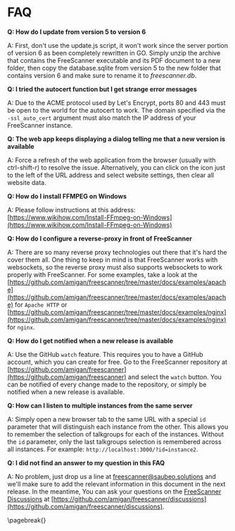 # FAQ

**Q: How do I update from version 5 to version 6**

A: First, don't use the update.js script, it won't work since the server portion of version 6 as been completely rewritten in GO. Simply unzip the archive that contains the FreeScanner executable and its PDF document to a new folder, then copy the database.sqlite from version 5 to the new folder that contains version 6 and make sure to rename it to _freescanner.db_.

**Q: I tried the autocert function but I get strange error messages**

A: Due to the ACME protocol used by Let's Encrypt, ports 80 and 443 must be open to the world for the autocert to work. The domain specified via the `-ssl_auto_cert` argument must also match the IP address of your FreeScanner instance.

**Q: The web app keeps displaying a dialog telling me that a new version is available**

A: Force a refresh of the web application from the browser (usually with ctrl-shift-r) to resolve the issue. Alternatively, you can click on the icon just to the left of the URL address and select website settings, then clear all website data.

**Q: How do I install FFMPEG on Windows**

A: Please follow instructions at this address: [https://www.wikihow.com/Install-FFmpeg-on-Windows](https://www.wikihow.com/Install-FFmpeg-on-Windows)

**Q: How do I configure a reverse-proxy in front of FreeScanner**

A: There are so many reverse proxy technologies out there that it's hard the cover them all. One thing to keep in mind is that FreeScanner works with websockets, so the reverse proxy must also supports websockets to work properly with FreeScanner. For some examples, take a look at the [https://github.com/amigan/freescanner/tree/master/docs/examples/apache](https://github.com/amigan/freescanner/tree/master/docs/examples/apache) for `Apache HTTP` or [https://github.com/amigan/freescanner/tree/master/docs/examples/nginx](https://github.com/amigan/freescanner/tree/master/docs/examples/nginx) for `nginx`.

**Q: How do I get notified when a new release is available**

A: Use the GitHub `watch` feature. This requires you to have a GitHub account, which you can create for free. Go to the FreeScanner repository at [https://github.com/amigan/freescanner](https://github.com/amigan/freescanner) and select the `watch` button. You can be notified of every change made to the repository, or simply be notified when a new release is available.

**Q: How can I listen to multiple instances from the same server**

A: Simply open a new browser tab to the same URL with a special `id` parameter that will distinguish each instance from the other. This allows you to remember the selection of talkgroups for each of the instances. Without the `id` parameter, only the last talkgroups selection is remembered across all instances. For example: `http://localhost:3000/?id=instance2`.

**Q: I did not find an answer to my question in this FAQ**

A: No problem, just drop us a line at [freescanner@saubeo.solutions](mailto:freescanner@saubeo.solutions) and we'll make sure to add the relevant information in this document in the next release. In the meantime, You can ask your questions on the [FreeScanner Discussions](https://github.com/amigan/freescanner/discussions) at [https://github.com/amigan/freescanner/discussions](https://github.com/amigan/freescanner/discussions).

\pagebreak{}